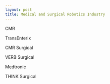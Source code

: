 ```yaml
---
layout: post
title: Medical and Surgical Robotics Industry
---
```


CMR

TransEnterix

CMR Surgical

VERB Surgical

Medtronic

THINK Surgical

